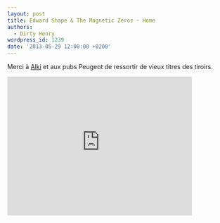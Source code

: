 ```yaml
---
layout: post
title: Edward Shape & The Magnetic Zeros - Home
authors:
  - Dirty Henry
wordpress_id: 1239
date: '2013-05-29 12:00:00 +0200'
---
```

Merci à [Alki](http://wattnow.org) et aux pubs Peugeot de ressortir de vieux titres des tiroirs.

<iframe width="420" height="315" src="http://www.youtube.com/embed/rjFaenf1T-Y" frameborder="0" allowfullscreen></iframe>
